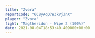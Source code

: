 ```yaml
---
title: "Zvora"
reportCode: "6C8yAqQ7W3kVjJnX"
player: "Zvora"
fight: "Magtheridon - Wipe 2 (100%)"
date: 2021-08-04T18:53:40.409000+00:00
---
```

